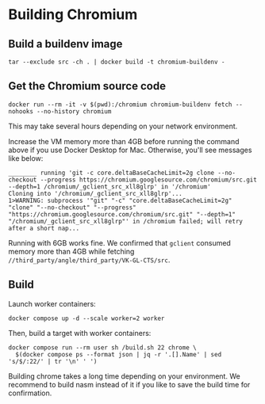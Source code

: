 # Building Chromium

## Build a buildenv image

```shell
tar --exclude src -ch . | docker build -t chromium-buildenv -
```

## Get the Chromium source code

```shell
docker run --rm -it -v $(pwd):/chromium chromium-buildenv fetch --nohooks --no-history chromium
```

This may take several hours depending on your network environment.

Increase the VM memory more than 4GB before running the command above if you use Docker Desktop
for Mac.  Otherwise, you'll see messages like below:

```text
________ running 'git -c core.deltaBaseCacheLimit=2g clone --no-checkout --progress https://chromium.googlesource.com/chromium/src.git --depth=1 /chromium/_gclient_src_xll8glrp' in '/chromium'
Cloning into '/chromium/_gclient_src_xll8glrp'...
1>WARNING: subprocess '"git" "-c" "core.deltaBaseCacheLimit=2g" "clone" "--no-checkout" "--progress" "https://chromium.googlesource.com/chromium/src.git" "--depth=1" "/chromium/_gclient_src_xll8glrp"' in /chromium failed; will retry after a short nap...
```

Running with 6GB works fine.  We confirmed that `gclient` consumed memory more than 4GB while
fetching `//third_party/angle/third_party/VK-GL-CTS/src`.

## Build

Launch worker containers:

```shell
docker compose up -d --scale worker=2 worker
```

Then, build a target with worker containers:

```shell
docker compose run --rm user sh /build.sh 22 chrome \
  $(docker compose ps --format json | jq -r '.[].Name' | sed 's/$/:22/' | tr '\n' ' ')
```

Building chrome takes a long time depending on your environment.  We recommend to build nasm
instead of it if you like to save the build time for confirmation.
